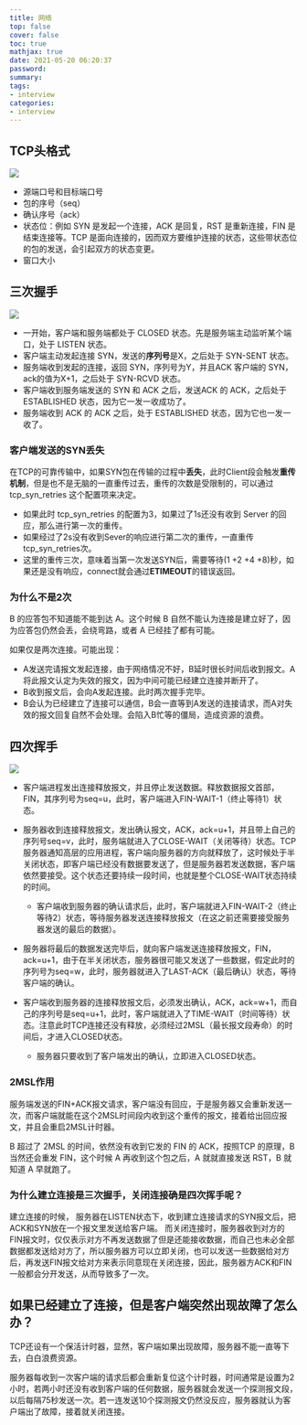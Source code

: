```yaml
---
title: 网络
top: false
cover: false
toc: true
mathjax: true
date: 2021-05-20 06:20:37
password:
summary:
tags:
- interview
categories:
- interview
---
```


## TCP头格式

![](baowen.jpg)

- 源端口号和目标端口号
- 包的序号（seq）
- 确认序号（ack）
- 状态位：例如 SYN 是发起一个连接，ACK 是回复，RST 是重新连接，FIN 是结束连接等。TCP 是面向连接的，因而双方要维护连接的状态，这些带状态位的包的发送，会引起双方的状态变更。
- 窗口大小

## 三次握手

![](woshou.jpg)

- 一开始，客户端和服务端都处于 CLOSED 状态。先是服务端主动监听某个端口，处于 LISTEN 状态。
- 客户端主动发起连接 SYN，发送的**序列号**是X，之后处于 SYN-SENT 状态。
- 服务端收到发起的连接，返回 SYN，序列号为Y，并且ACK 客户端的 SYN，ack的值为X+1，之后处于 SYN-RCVD 状态。
- 客户端收到服务端发送的 SYN 和 ACK 之后，发送ACK 的 ACK，之后处于 ESTABLISHED 状态，因为它一发一收成功了。
- 服务端收到 ACK 的 ACK 之后，处于 ESTABLISHED 状态，因为它也一发一收了。

### 客户端发送的SYN丢失

在TCP的可靠传输中，如果SYN包在传输的过程中**丢失**，此时Client段会触发**重传机制**，但是也不是无脑的一直重传过去，重传的次数是受限制的，可以通过 tcp_syn_retries 这个配置项来决定。

- 如果此时 tcp_syn_retries 的配置为3，如果过了1s还没有收到 Server 的回应，那么进行第一次的重传。
- 如果经过了2s没有收到Sever的响应进行第二次的重传，一直重传tcp_syn_retries次。
- 这里的重传三次，意味着当第一次发送SYN后，需要等待(1 +2 +4 +8)秒，如果还是没有响应，connect就会通过**ETIMEOUT**的错误返回。

### 为什么不是2次

 B 的应答包不知道能不能到达 A。这个时候 B 自然不能认为连接是建立好了，因为应答包仍然会丢，会绕弯路，或者 A 已经挂了都有可能。

如果仅是两次连接。可能出现：

- A发送完请报文发起连接，由于网络情况不好，B延时很长时间后收到报文。A将此报文认定为失效的报文，因为中间可能已经建立连接并断开了。
- B收到报文后，会向A发起连接。此时两次握手完毕。
- B会认为已经建立了连接可以通信，B会一直等到A发送的连接请求，而A对失效的报文回复自然不会处理。会陷入B忙等的僵局，造成资源的浪费。

## 四次挥手

![](huishou.jpg)

- 客户端进程发出连接释放报文，并且停止发送数据。释放数据报文首部，FIN，其序列号为seq=u，此时，客户端进入FIN-WAIT-1（终止等待1）状态。 
- 服务器收到连接释放报文，发出确认报文，ACK，ack=u+1，并且带上自己的序列号seq=v，此时，服务端就进入了CLOSE-WAIT（关闭等待）状态。TCP服务器通知高层的应用进程，客户端向服务器的方向就释放了，这时候处于半关闭状态，即客户端已经没有数据要发送了，但是服务器若发送数据，客户端依然要接受。这个状态还要持续一段时间，也就是整个CLOSE-WAIT状态持续的时间。

   - 客户端收到服务器的确认请求后，此时，客户端就进入FIN-WAIT-2（终止等待2）状态，等待服务器发送连接释放报文（在这之前还需要接受服务器发送的最后的数据）。
- 服务器将最后的数据发送完毕后，就向客户端发送连接释放报文，FIN，ack=u+1，由于在半关闭状态，服务器很可能又发送了一些数据，假定此时的序列号为seq=w，此时，服务器就进入了LAST-ACK（最后确认）状态，等待客户端的确认。
- 客户端收到服务器的连接释放报文后，必须发出确认，ACK，ack=w+1，而自己的序列号是seq=u+1，此时，客户端就进入了TIME-WAIT（时间等待）状态。注意此时TCP连接还没有释放，必须经过2MSL（最长报文段寿命）的时间后，才进入CLOSED状态。
     - 服务器只要收到了客户端发出的确认，立即进入CLOSED状态。

### 2MSL作用

服务端发送的FIN+ACK报文请求，客户端没有回应，于是服务器又会重新发送一次，而客户端就能在这个2MSL时间段内收到这个重传的报文，接着给出回应报文，并且会重启2MSL计时器。

B 超过了 2MSL 的时间，依然没有收到它发的 FIN 的 ACK，按照TCP 的原理，B 当然还会重发 FIN，这个时候 A 再收到这个包之后，A 就就直接发送 RST，B 就知道 A 早就跑了。

### 为什么建立连接是三次握手，关闭连接确是四次挥手呢？

建立连接的时候， 服务器在LISTEN状态下，收到建立连接请求的SYN报文后，把ACK和SYN放在一个报文里发送给客户端。
而关闭连接时，服务器收到对方的FIN报文时，仅仅表示对方不再发送数据了但是还能接收数据，而自己也未必全部数据都发送给对方了，所以服务器方可以立即关闭，也可以发送一些数据给对方后，再发送FIN报文给对方来表示同意现在关闭连接，因此，服务器方ACK和FIN一般都会分开发送，从而导致多了一次。

## 如果已经建立了连接，但是客户端突然出现故障了怎么办？

TCP还设有一个保活计时器，显然，客户端如果出现故障，服务器不能一直等下去，白白浪费资源。

服务器每收到一次客户端的请求后都会重新复位这个计时器，时间通常是设置为2小时，若两小时还没有收到客户端的任何数据，服务器就会发送一个探测报文段，以后每隔75秒发送一次。若一连发送10个探测报文仍然没反应，服务器就认为客户端出了故障，接着就关闭连接。
